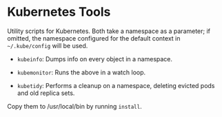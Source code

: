 # Kubernetes Tools

Utility scripts for Kubernetes. Both take a namespace as a parameter; if omitted, the
namespace configured for the default context in `~/.kube/config` will be used.

*   `kubeinfo`: Dumps info on every object in a namespace.

*   `kubemonitor`: Runs the above in a watch loop.

*   `kubetidy`: Performs a cleanup on a namespace, deleting evicted pods
    and old replica sets.

Copy them to /usr/local/bin by running `install`.
